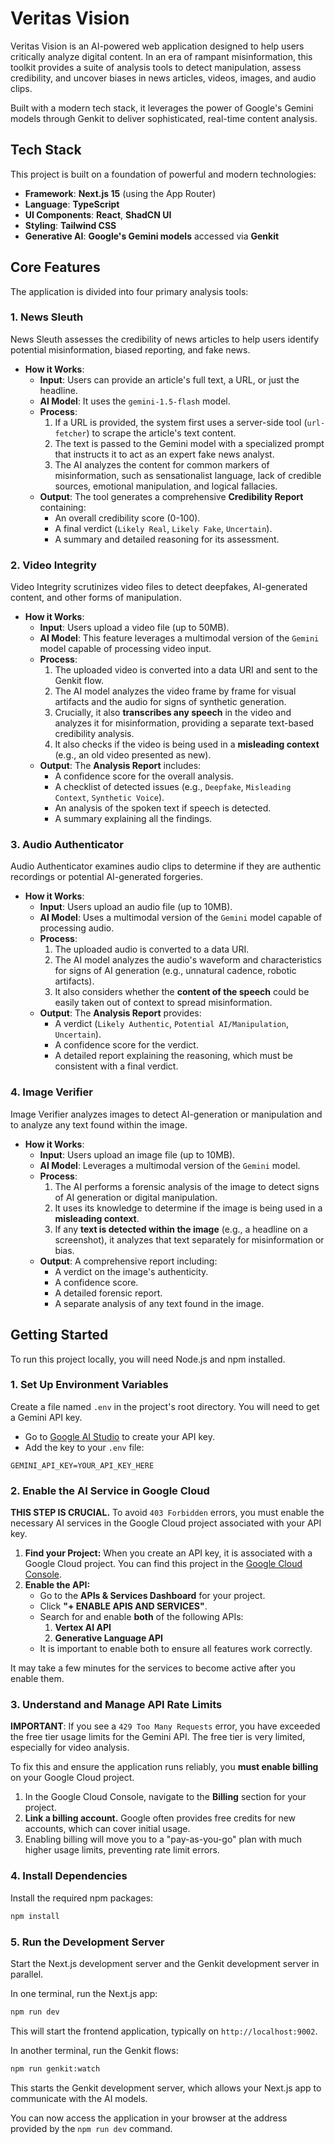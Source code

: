# Veritas Vision

Veritas Vision is an AI-powered web application designed to help users critically analyze digital content. In an era of rampant misinformation, this toolkit provides a suite of analysis tools to detect manipulation, assess credibility, and uncover biases in news articles, videos, images, and audio clips.

Built with a modern tech stack, it leverages the power of Google's Gemini models through Genkit to deliver sophisticated, real-time content analysis.

## Tech Stack

This project is built on a foundation of powerful and modern technologies:

- **Framework**: **Next.js 15** (using the App Router)
- **Language**: **TypeScript**
- **UI Components**: **React**, **ShadCN UI**
- **Styling**: **Tailwind CSS**
- **Generative AI**: **Google's Gemini models** accessed via **Genkit**

## Core Features

The application is divided into four primary analysis tools:

### 1. News Sleuth

News Sleuth assesses the credibility of news articles to help users identify potential misinformation, biased reporting, and fake news.

- **How it Works**:
  - **Input**: Users can provide an article's full text, a URL, or just the headline.
  - **AI Model**: It uses the `gemini-1.5-flash` model.
  - **Process**:
    1.  If a URL is provided, the system first uses a server-side tool (`url-fetcher`) to scrape the article's text content.
    2.  The text is passed to the Gemini model with a specialized prompt that instructs it to act as an expert fake news analyst.
    3.  The AI analyzes the content for common markers of misinformation, such as sensationalist language, lack of credible sources, emotional manipulation, and logical fallacies.
  - **Output**: The tool generates a comprehensive **Credibility Report** containing:
    - An overall credibility score (0-100).
    - A final verdict (`Likely Real`, `Likely Fake`, `Uncertain`).
    - A summary and detailed reasoning for its assessment.

### 2. Video Integrity

Video Integrity scrutinizes video files to detect deepfakes, AI-generated content, and other forms of manipulation.

- **How it Works**:
  - **Input**: Users upload a video file (up to 50MB).
  - **AI Model**: This feature leverages a multimodal version of the `Gemini` model capable of processing video input.
  - **Process**:
    1.  The uploaded video is converted into a data URI and sent to the Genkit flow.
    2.  The AI model analyzes the video frame by frame for visual artifacts and the audio for signs of synthetic generation.
    3.  Crucially, it also **transcribes any speech** in the video and analyzes it for misinformation, providing a separate text-based credibility analysis.
    4.  It also checks if the video is being used in a **misleading context** (e.g., an old video presented as new).
  - **Output**: The **Analysis Report** includes:
    - A confidence score for the overall analysis.
    - A checklist of detected issues (e.g., `Deepfake`, `Misleading Context`, `Synthetic Voice`).
    - An analysis of the spoken text if speech is detected.
    - A summary explaining all the findings.

### 3. Audio Authenticator

Audio Authenticator examines audio clips to determine if they are authentic recordings or potential AI-generated forgeries.

- **How it Works**:
  - **Input**: Users upload an audio file (up to 10MB).
  - **AI Model**: Uses a multimodal version of the `Gemini` model capable of processing audio.
  - **Process**:
    1.  The uploaded audio is converted to a data URI.
    2.  The AI model analyzes the audio's waveform and characteristics for signs of AI generation (e.g., unnatural cadence, robotic artifacts).
    3.  It also considers whether the **content of the speech** could be easily taken out of context to spread misinformation.
  - **Output**: The **Analysis Report** provides:
    - A verdict (`Likely Authentic`, `Potential AI/Manipulation`, `Uncertain`).
    - A confidence score for the verdict.
    - A detailed report explaining the reasoning, which must be consistent with a final verdict.

### 4. Image Verifier

Image Verifier analyzes images to detect AI-generation or manipulation and to analyze any text found within the image.

- **How it Works**:
  - **Input**: Users upload an image file (up to 10MB).
  - **AI Model**: Leverages a multimodal version of the `Gemini` model.
  - **Process**:
    1. The AI performs a forensic analysis of the image to detect signs of AI generation or digital manipulation.
    2. It uses its knowledge to determine if the image is being used in a **misleading context**.
    3. If any **text is detected within the image** (e.g., a headline on a screenshot), it analyzes that text separately for misinformation or bias.
  - **Output**: A comprehensive report including:
    - A verdict on the image's authenticity.
    - A confidence score.
    - A detailed forensic report.
    - A separate analysis of any text found in the image.

## Getting Started

To run this project locally, you will need Node.js and npm installed.

### 1. Set Up Environment Variables

Create a file named `.env` in the project's root directory. You will need to get a Gemini API key.

- Go to [Google AI Studio](https://aistudio.google.com/) to create your API key.
- Add the key to your `.env` file:
```
GEMINI_API_KEY=YOUR_API_KEY_HERE
```

### 2. Enable the AI Service in Google Cloud

**THIS STEP IS CRUCIAL.** To avoid `403 Forbidden` errors, you must enable the necessary AI services in the Google Cloud project associated with your API key.

1.  **Find your Project:** When you create an API key, it is associated with a Google Cloud project. You can find this project in the [Google Cloud Console](https://console.cloud.google.com/).
2.  **Enable the API:**
    - Go to the **APIs & Services Dashboard** for your project.
    - Click **"+ ENABLE APIS AND SERVICES"**.
    - Search for and enable **both** of the following APIs:
        1. **Vertex AI API**
        2. **Generative Language API**
    - It is important to enable both to ensure all features work correctly.

It may take a few minutes for the services to become active after you enable them.

### 3. Understand and Manage API Rate Limits

**IMPORTANT**: If you see a `429 Too Many Requests` error, you have exceeded the free tier usage limits for the Gemini API. The free tier is very limited, especially for video analysis.

To fix this and ensure the application runs reliably, you **must enable billing** on your Google Cloud project.

1.  In the Google Cloud Console, navigate to the **Billing** section for your project.
2.  **Link a billing account.** Google often provides free credits for new accounts, which can cover initial usage.
3.  Enabling billing will move you to a "pay-as-you-go" plan with much higher usage limits, preventing rate limit errors.

### 4. Install Dependencies

Install the required npm packages:
```bash
npm install
```

### 5. Run the Development Server

Start the Next.js development server and the Genkit development server in parallel.

In one terminal, run the Next.js app:
```bash
npm run dev
```
This will start the frontend application, typically on `http://localhost:9002`.

In another terminal, run the Genkit flows:
```bash
npm run genkit:watch
```
This starts the Genkit development server, which allows your Next.js app to communicate with the AI models.

You can now access the application in your browser at the address provided by the `npm run dev` command.
